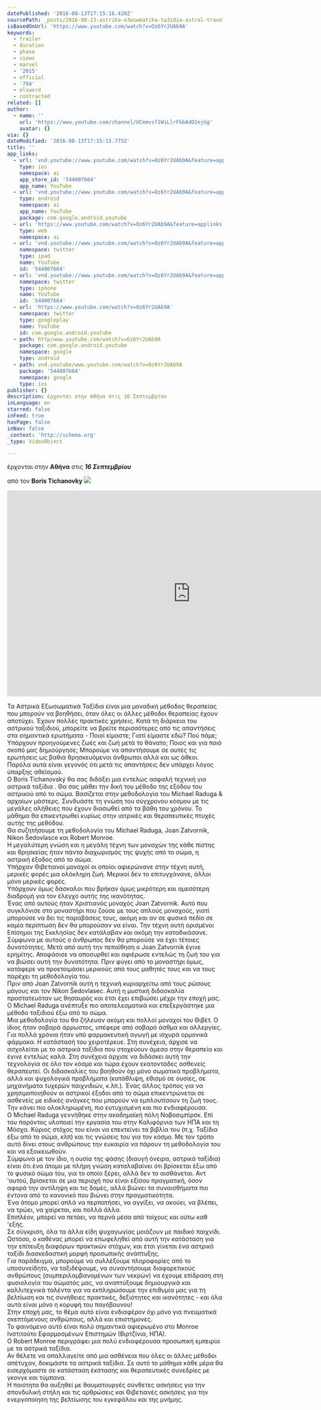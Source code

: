 ```yaml
---
datePublished: '2016-08-13T17:15:16.420Z'
sourcePath: _posts/2016-08-13-astrika-e3wswmatika-ta3idia-astral-travelsout-of-body-exp.md
isBasedOnUrl: 'https://www.youtube.com/watch?v=Oz6Yr2UAb9A'
keywords:
  - trailer
  - duration
  - phase
  - views
  - marvel
  - '2015'
  - official
  - '794'
  - elsword
  - contracted
related: []
author:
  - name: ''
    url: 'https://www.youtube.com/channel/UCmmvsf1WiLlrFkbAdO2ejGg'
    avatar: {}
via: {}
dateModified: '2016-08-13T17:15:15.775Z'
title: ''
app_links:
  - url: 'vnd.youtube://www.youtube.com/watch?v=Oz6Yr2UAb9A&feature=applinks'
    type: ios
    namespace: ai
    app_store_id: '544007664'
    app_name: YouTube
  - url: 'vnd.youtube://www.youtube.com/watch?v=Oz6Yr2UAb9A&feature=applinks'
    type: android
    namespace: ai
    app_name: YouTube
    package: com.google.android.youtube
  - url: 'https://www.youtube.com/watch?v=Oz6Yr2UAb9A&feature=applinks'
    type: web
    namespace: ai
  - url: 'vnd.youtube://www.youtube.com/watch?v=Oz6Yr2UAb9A&feature=applinks'
    namespace: twitter
    type: ipad
    name: YouTube
    id: '544007664'
  - url: 'vnd.youtube://www.youtube.com/watch?v=Oz6Yr2UAb9A&feature=applinks'
    namespace: twitter
    type: iphone
    name: YouTube
    id: '544007664'
  - url: 'https://www.youtube.com/watch?v=Oz6Yr2UAb9A'
    namespace: twitter
    type: googleplay
    name: YouTube
    id: com.google.android.youtube
  - path: http/www.youtube.com/watch?v=Oz6Yr2UAb9A
    package: com.google.android.youtube
    namespace: google
    type: android
  - path: vnd.youtube/www.youtube.com/watch?v=Oz6Yr2UAb9A
    package: '544007664'
    namespace: google
    type: ios
publisher: {}
description: έρχονται στην Αθήνα στις 16 Σεπτεμβρίου
inLanguage: en
starred: false
inFeed: true
hasPage: false
inNav: false
_context: 'http://schema.org'
_type: VideoObject

---
```

έρχονται στην **Αθήνα** στις _**16 Σεπτεμβρίου**_

από τον **Boris Tichanovky**
![](https://the-grid-user-content.s3-us-west-2.amazonaws.com/64f59e43-4a26-4557-ae7a-3ffff23543c3.jpg)

<iframe src="https://cdn.embedly.com/widgets/media.html?src=https%3A%2F%2Fwww.youtube.com%2Fembed%2FOz6Yr2UAb9A%3Ffeature%3Doembed&amp;url=http%3A%2F%2Fwww.youtube.com%2Fwatch%3Fv%3DOz6Yr2UAb9A&amp;image=https%3A%2F%2Fi.ytimg.com%2Fvi%2FOz6Yr2UAb9A%2Fhqdefault.jpg&amp;key=b7d04c9b404c499eba89ee7072e1c4f7&amp;type=text%2Fhtml&amp;schema=youtube" width="854" height="480" scrolling="no" frameborder="0" allowfullscreen="" style=""></iframe>

Τα Αστρικά Εξωσωματικά Ταξίδια είναι μια μοναδική μέθοδος θεραπείας που μπορούν να βοηθήσει, όταν όλες οι άλλες μέθοδοι θεραπείας έχουν αποτύχει. Έχουν πολλές πρακτικές χρήσεις. Κατά τη διάρκεια του αστρικού ταξιδιού, μπορείτε να βρείτε περισσότερες από τις απαντήσεις στα σημαντικά ερωτήματα - Ποιοί είμαστε; Γιατί είμαστε εδώ? Πού πάμε; Υπάρχουν προηγούμενες ζωές και ζωή μετά το θάνατο; Ποιος και για ποιό σκοπό μας δημιούργησε; Μπορούμε να απαντήσουμε σε αυτές τις ερωτήσεις ως βαθιά θρησκευόμενοι άνθρωποι αλλά και ως άθεοι. Παρόλα αυτά είναι γεγονός ότι μετά τις απαντήσεις δεν υπάρχει λόγος ύπαρξης αθεϊσμού.  
Ο Boris Tichanovský θα σας διδάξει μια εντελώς ασφαλή τεχνική για αστρικά ταξίδια . Θα σας μάθει την δική του μέθοδο της εξόδου του αστρικού από το σώμα. Βασίζεται στην μεθοδολογία του Michael Raduga & αρχαίων μάστερς. Συνδυάστε τη γνώση του σύγχρονου κόσμου με τις μεγάλες αλήθειες που έχουν διασωθεί από τα βάθη του χρόνου. Το μάθημα θα επικεντρωθεί κυρίως στην ιατρικές και θεραπευτικές πτυχές αυτής της μεθόδου.  
Θα συζητήσουμε τη μεθοδολογία του Michael Raduga, Joan Zatvornik, Nikon Šedovlasce και Robert Monroe.   
Η μεγαλύτερη γνώση και η μεγάλη τέχνη των μοναχών της κάθε πίστης και θρησκείας ήταν πάντα διαχωρισμός της ψυχής από το σώμα, η αστρική έξοδος από το σώμα.   
Υπήρχαν Θιβετιανοί μοναχοί οι οποίοι αφιερώνανε στην τέχνη αυτή, μερικές φορές μια ολόκληρη ζωή. Μερικοί δεν το επιτυγχάνανε, άλλοι μόνο μερικές φορές.   
Υπάρχουν όμως δάσκαλοι που βρήκαν όμως μικρότερη και αμεσότερη διαδρομή για τον έλεγχο αυτής της ικανότητας.  
Ένας από αυτούς ήταν Χριστιανός μοναχός Joan Zatvornik. Αυτό που συγκλόνισε στο μοναστήρι που ζούσε με τους απλούς μοναχούς, γιατί μπορούσε να δει τις παραβάσεις τους, ακόμη και αν σε φυσικό πεδίο σε καμία περίπτωση δεν θα μπορούσαν να είναι. Την τέχνη αυτή ορισμένοι Επίσημοι της Εκκλησίας δεν κατάλαβαν και ακόμη την καταδικάσανε. Σύμφωνα με αυτούς ο άνθρωπος δεν θα μπορούσε να έχει τέτοιες δυνατότητες. Μετά από αυτή την πεποίθηση ο Joan Zatvornik έγινε ερημίτης. Αποφάσισε να αποσυρθεί και αφιέρωσε εντελώς τη ζωή του για να βιώσει αυτή την δυνατότητα. Πριν φύγει από το μοναστήρι όμως, κατάφερε να προετοιμάσει μερικούς από τους μαθητές τους και να τους παρέχει τη μεθοδολογία του.  
Πριν από Joan Zatvornik αυτή η τεχνική κυριαρχείτω από τους ρώσους μάγους και τον Nikon Šedovlasec. Αυτή η μυστική διδασκαλία προστατευόταν ως θησαυρός και έτσι έχει επιβιώσει μέχρι την εποχή μας.  
Ο Michael Raduga ανέπτυξε πιο αποτελεσματικά και επεξεργάστηκε μια μέθοδο ταξιδιού έξω από το σώμα.   
Μια μεθοδολογία του θα ζήλευαν ακόμη και πολλοί μοναχοί του Θιβέτ. Ο ίδιος ήταν σοβαρά άρρωστος, υπέφερε από σοβαρό άσθμα και αλλεργίες. Για πολλά χρόνια ήταν υπό φαρμακευτική αγωγή με ισχυρά ορμονικά φάρμακα. Η κατάστασή του χειροτέρευε. Στη συνέχεια, άρχισε να ασχολείται με το αστρικά ταξίδια που στοχεύουν άμεσα στην θεραπεία και έγινε εντελώς καλά. Στη συνέχεια άρχισε να διδάσκει αυτή την τεχνολογία σε όλο τον κόσμο και τώρα έχουν εκατοντάδες ασθενείς θεραπευτεί. Οι διδασκαλίες του βοηθούν όχι μόνο σωματικά προβλήματα, αλλά και ψυχολογικά προβλήματα (κατάθλιψη, εθισμό σε ουσίες, σε μηχανήματα τυχερών παιχνιδιών, κ.λπ.). Ένας άλλος τρόπος για να χρησιμοποιηθούν οι αστρικοί έξοδοι από το σώμα επικεντρώνεται σε ασθενείς με ειδικές ανάγκες που μπορούν να εμπλουτίσουν τη ζωή τους. Την κάνει πιο ολοκληρωμένη, πιο ευτυχισμένη και πιο ενδιαφέρουσα.  
Ο Michael Raduga γεννήθηκε στην ακαδημαϊκή πόλη Νοβοσιμπίρσκ. Επί του παρόντος υλοποιεί την εργασία του στην Καλιφόρνια των ΗΠΑ και τη Μόσχα. Κύριος στόχος του είναι να επεκτείνει τα βιβλία του (π.χ. Ταξίδια έξω από το σώμα, κλπ) και τις γνώσεις του για τον κόσμο. Με τον τρόπο αυτό δίνει στους ανθρώπους την ευκαιρία να πάρουν τη μεθοδολογία του και να εξοικειωθούν.  
Σύμφωνα με τον ίδιο, η ουσία της φάσης (διαυγή όνειρα, αστρικά ταξίδια) είναι ότι ένα άτομο με πλήρη γνώση καταλαβαίνει ότι βρίσκεται έξω από το φυσικό σώμα του, για το οποίο ξέρει, αλλά δεν το αισθάνεται. Αντ 'αυτού, βρίσκεται σε μια περιοχή που είναι εξίσου πραγματική, όσον αφορά την αντίληψη και τις δομές, αλλά βιώνει τα συναισθήματα πιο έντονα από το κανονικό που βιώνει στην πραγματικότητα.   
Ένα άτομο μπορεί απλά να περπατήσει, να αγγίξει, να ακούει, να βλέπει, να τρώει, να χαίρεται, και πολλά άλλα.   
Επιπλέον, μπορεί να πετάει, να περνά μέσα από τοίχους και ούτω καθ 'εξής.   
Σε σύγκριση, όλα τα άλλα είδη ψυχαγωγίας μοιάζουν με παιδικό παιχνίδι.  
Ωστόσο, ο καθένας μπορεί να επωφεληθεί από αυτή την κατάσταση για την επίτευξη διαφόρων πρακτικών στόχων, και έτσι γίνεται ένα αστρικό ταξίδι διασκεδαστική μορφή προσωπικής ανάπτυξης.   
Για παράδειγμα, μπορούμε να συλλέξουμε πληροφορίες από το υποσυνείδητο, να ταξιδέψουμε, να συναντήσουμε διαφορετικούς ανθρώπους (συμπεριλαμβανομένων των νεκρών) να έχουμε επίδραση στη φυσιολογία του σώματός μας, να αναπτύξουμε δημιουργικά και καλλιτεχνικά ταλέντα για να εκπληρώσουμε την επιθυμία μας για τη βελτίωση και τις συνήθειες πρακτικές, δεξιότητες και ικανότητες - και όλα αυτά είναι μόνο η κορυφή του παγόβουνου!  
Στην εποχή μας, το θέμα αυτό είναι ενδιαφέρον όχι μόνο για πνευματικά σκεπτόμενους ανθρώπους, αλλά και επιστήμονες.  
Το φαινόμενο αυτό είναι πολύ σημαντικά αφιερωμένο στο Monroe Ινστιτούτο Εφαρμοσμένων Επιστημών (Βιρτζίνια, ΗΠΑ).   
Ο Robert Monroe περιγράφει μια πολύ ενδιαφέρουσα προσωπική εμπειρία με τα αστρικά ταξίδια.  
Αν θέλετε να απαλλαγείτε από μια ασθένεια που όλες οι άλλες μέθοδοι απέτυχαν, δοκιμάστε τα αστρικά ταξίδια. Σε αυτό το μάθημα κάθε μέρα θα εισερχόμαστε σε κατάσταση έκστασης και θεραπευτικές συνεδρίες με γκονγκ και τύμπανα.   
Η ποιότητα θα αυξηθεί με θαυματουργές σύνθετες ασκήσεις για την σπονδυλική στήλη και τις αρθρώσεις και Θιβετιανές ασκήσεις για την ενεργοποίηση της βελτίωσης του εγκεφάλου και της μνήμης.